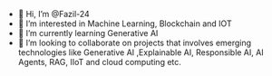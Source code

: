 - 👋 Hi, I’m @Fazil-24
- 👀 I’m interested in Machine Learning, Blockchain and IOT 
- 🌱 I’m currently learning Generative AI
- 💞️ I’m looking to collaborate on projects that involves emerging technologies like Generative AI ,Explainable AI, Responsible AI, AI Agents, RAG, IIoT  and cloud computing etc.


<!---
Fazil-24/Fazil-24 is a ✨ special ✨ repository because its `README.md` (this file) appears on your GitHub profile.
You can click the Preview link to take a look at your changes.
--->
